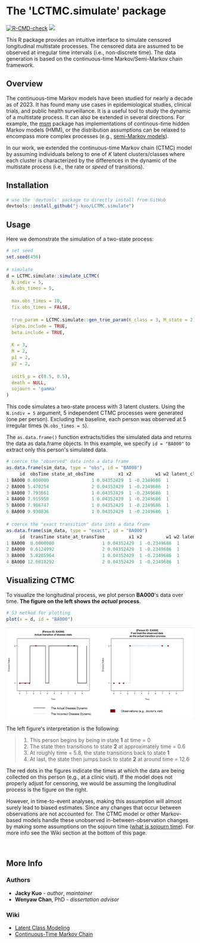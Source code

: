 # The 'LCTMC.simulate' package

  <!-- badges: start -->
  [![R-CMD-check](https://github.com/j-kuo/LCTMC.simulate/actions/workflows/R-CMD-check.yaml/badge.svg)](https://github.com/j-kuo/LCTMC.simulate/actions/workflows/R-CMD-check.yaml)
  [![](https://img.shields.io/badge/R%20version-4.2.2-steelblue.svg)](https://cran.r-project.org/bin/windows/base/old/4.2.2)
  <!-- badges: end -->

This R package provides an intuitive interface to simulate censored longitudinal multistate processes. The censored data are assumed to be observed at irregular time intervals (i.e., non-discrete time). The data generation is based on the continuous-time Markov/Semi-Markov chain framework.  

## Overview

The continuous-time Markov models have been studied for nearly a decade as of 2023. It has found many use cases in epidemiological studies, clinical trials, and public health surveillance. It is a useful tool to study the dynamic of a multistate process. It can also be extended in several directions. For example, the [msm](https://cran.r-project.org/web/packages/msm/vignettes/msm-manual.pdf) package has implementations of continous-time hidden Markov models (HMM), or the distribution assumptions can be relaxed to encompass more complex processes (e.g., [semi-Markov models](https://www.sciencedirect.com/topics/computer-science/semi-markov-process)).

In our work, we extended the continuous-time Markov chain (CTMC) model by assuming individuals belong to one of $K$ latent clusters/classes where each cluster is characterized by the differences in the dynamic of the multistate process (i.e., the rate or _speed_ of transitions).

## Installation

```R
# use the 'devtools' package to directly install from GitHub
devtools::install_github("j-kuo/LCTMC.simulate")
```

## Usage
Here we demonstrate the simulation of a two-state process:

```R
# set seed
set.seed(456)

# simulate
d = LCTMC.simulate::simulate_LCTMC(
  N.indiv = 5,
  N.obs_times = 5,

  max.obs_times = 10,
  fix.obs_times = FALSE,

  true_param = LCTMC.simulate::gen_true_param(K_class = 3, M_state = 2),
  alpha.include = TRUE,
  beta.include = TRUE,

  K = 3,
  M = 2,
  p1 = 2,
  p2 = 2,

  initS_p = c(0.5, 0.5),
  death = NULL,
  sojourn = 'gamma'
)
```

This code simulates a two-state process with 3 latent clusters. Using the `N.indiv = 5` argument, 5 independent CTMC processes were generated (one per person). Excluding the baseline, each person was observed at 5 irregular times (`N.obs_times = 5`).

The `as.data.frame()` function extracts/tidies the simulated data and returns the data as data.frame objects. In this example, we specify `id = "BA000"` to extract only this person's simulated data.

```R
# coerce the "observed" data into a data frame
as.data.frame(sim_data, type = "obs", id = "BA000")
     id  obsTime state_at_obsTime         x1 x2         w1 w2 latent_class
1 BA000 0.000000                1 0.04352429  1 -0.2349686  1            1
2 BA000 5.470254                2 0.04352429  1 -0.2349686  1            1
3 BA000 7.793661                1 0.04352429  1 -0.2349686  1            1
4 BA000 7.915950                1 0.04352429  1 -0.2349686  1            1
5 BA000 7.986747                1 0.04352429  1 -0.2349686  1            1
6 BA000 9.930836                1 0.04352429  1 -0.2349686  1            1

# coerce the "exact transition" data into a data frame
as.data.frame(sim_data, type = "exact", id = "BA000")
     id  transTime state_at_transTime         x1 x2         w1 w2 latent_class
1 BA000  0.0000000                  1 0.04352429  1 -0.2349686  1            1
2 BA000  0.6124992                  2 0.04352429  1 -0.2349686  1            1
3 BA000  5.8285964                  1 0.04352429  1 -0.2349686  1            1
4 BA000 12.6018292                  2 0.04352429  1 -0.2349686  1            1
```

## Visualizing CTMC
To visualize the longitudinal process, we plot person **BA000**'s data over time. **The figure on the left shows the _actual_ process**.

```R
# S3 method for plotting
plot(x = d, id = "BA000")
```

<img src="visuals/transition_example.png" width="850">

The left figure's interpretation is the following:

> 1. This person begins by being in state **1** at time = 0
> 2. The state then transitions to state **2** at approximately time = 0.6
> 3. At roughly time = 5.8, the state transitions back to state **1**
> 4. At last, the state then jumps back to state **2** at around time = 12.6

The red dots in the figures indicate the times at which the data are being collected on this person (e.g., at a clinic visit). If the model does not properly adjust for censoring, we would be assuming the longitudinal process is the figure on the right.

However, in time-to-event analyses, making this assumption will almost surely lead to biased estimates. Since any changes that occur between observations are not accounted for. The CTMC model or other Markov-based models handle these unobserved in-between-observation changes by making some assumptions on the sojourn time ([what is sojourn time](https://www.sciencedirect.com/topics/engineering/sojourn-time)). For more info see the Wiki section at the bottom of this page.


</br>

## More Info

### Authors
* **Jacky Kuo** - _author_, _maintainer_
* **Wenyaw Chan**, PhD - _dissertation advisor_

### Wiki
* [Latent Class Modeling](https://en.wikipedia.org/wiki/Latent_class_model)
* [Continuous-Time Markov Chain](https://en.wikipedia.org/wiki/Continuous-time_Markov_chain)